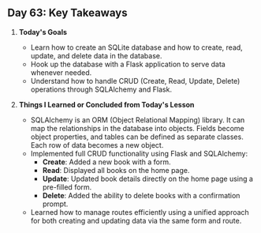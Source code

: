 ## Day 63: Key Takeaways

1. **Today's Goals**
   - Learn how to create an SQLite database and how to create, read, update, and delete data in the database.
   - Hook up the database with a Flask application to serve data whenever needed.
   - Understand how to handle CRUD (Create, Read, Update, Delete) operations through SQLAlchemy and Flask.

2. **Things I Learned or Concluded from Today's Lesson**
   - SQLAlchemy is an ORM (Object Relational Mapping) library. It can map the relationships in the database into objects. Fields become object properties, and tables can be defined as separate classes. Each row of data becomes a new object.
   - Implemented full CRUD functionality using Flask and SQLAlchemy: 
     - **Create**: Added a new book with a form.
     - **Read**: Displayed all books on the home page.
     - **Update**: Updated book details directly on the home page using a pre-filled form.
     - **Delete**: Added the ability to delete books with a confirmation prompt.
   - Learned how to manage routes efficiently using a unified approach for both creating and updating data via the same form and route.

